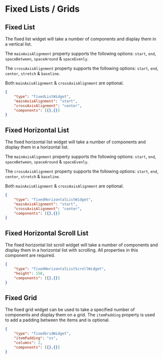 # Fixed Lists / Grids

## Fixed List
The fixed list widget will take a number of components and display them in a vertical list.

The `mainAxisAlignment` property supports the following options: `start`, `end`, `spaceBetween`, `spaceAround` & `spaceEvenly`.

The `crossAxisAlignment` property supports the following options:
`start`, `end`, `center`, `stretch` & `baseline`.

Both `mainAxisAlignment` & `crossAxisAlignment` are optional.

```json
{
	"type": "fixedListWidget",
	"mainAxisAlignment": "start",
	"crossAxisAlignment": "center",
	"components": [{},{}]
}
```

## Fixed Horizontal List
The fixed horizontal list widget will take a number of components and display them in a horizontal list.

The `mainAxisAlignment` property supports the following options: `start`, `end`, `spaceBetween`, `spaceAround` & `spaceEvenly`.

The `crossAxisAlignment` property supports the following options:
`start`, `end`, `center`, `stretch` & `baseline`.

Both `mainAxisAlignment` & `crossAxisAlignment` are optional.

```json
{
	"type": "fixedHorizontalListWidget",
	"mainAxisAlignment": "start",
	"crossAxisAlignment": "center",
	"components": [{},{}]
}
```

## Fixed Horizontal Scroll List
The fixed horizontal list scroll widget will take a number of components and display them in a horizontal list with scrolling. All properties in this component are required.

```json
{
	"type": "fixedHorizontalListScrollWidget",
	"height": 150,
	"components": [{},{}]
}
```

## Fixed Grid
The fixed grid widget can be used to take a specified number of components and display them on a grid. The `itemPadding` property is used to add a padding between the items and is optional.

```json
{
	"type": "fixedGridWidget",
	"itemPadding": "xs",
	"columns": 2,
	"components": [{},{}]
}
```